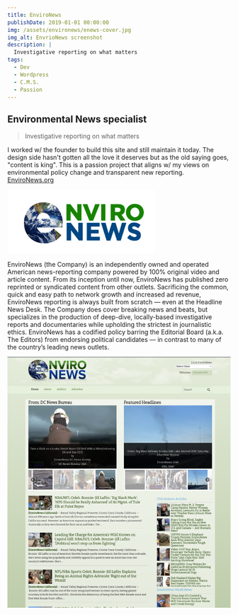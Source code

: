 ```yaml
---
title: EnviroNews
publishDate: 2019-01-01 00:00:00
img: /assets/environews/enews-cover.jpg
img_alt: EnvrioNews screenshot
description: |
  Investigative reporting on what matters
tags:
  - Dev
  - Wordpress
  - C.M.S.
  - Passion
---
```


## Environmental News specialist

> Investigative reporting on what matters

I worked w/ the founder to build this site and still maintain it today. The design side hasn't gotten all the love it deserves but as the old saying goes, "content is king". This is a passion project that aligns w/ my views on environmental policy change and transparent new reporting. <a href="environews.org" target="blank">EnviroNews.org</a>

![image info](/public/assets/environews/enewslogo.png)

EnviroNews (the Company) is an independently owned and operated American news-reporting company powered by 100% original video and article content. From its inception until now, EnviroNews has published zero reprinted or syndicated content from other outlets. Sacrificing the common, quick and easy path to network growth and increased ad revenue, EnviroNews reporting is always built from scratch — even at the Headline News Desk. The Company does cover breaking news and beats, but specializes in the production of deep-dive, locally-based investigative reports and documentaries while upholding the strictest in journalistic ethics. EnviroNews has a codified policy barring the Editorial Board (a.k.a. The Editors) from endorsing political candidates — in contrast to many of the country’s leading news outlets.


![image info](/public/assets/environews/environews.png)
